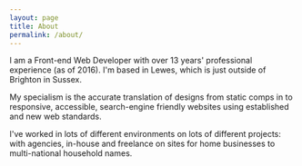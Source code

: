 ```yaml
---
layout: page
title: About
permalink: /about/
---
```


I am a Front-end Web Developer with over 13 years' professional experience (as of 2016). I'm based in Lewes, which is just outside of Brighton in Sussex.

My specialism is the accurate translation of designs from static comps in to responsive, accessible, search-engine friendly websites using established and new web standards.

I've worked in lots of different environments on lots of different projects: with agencies, in-house and freelance on sites for home businesses to multi-national household names.